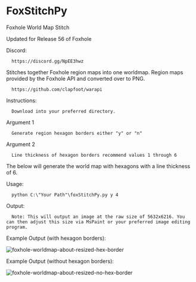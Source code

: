 # FoxStitchPy
Foxhole World Map Stitch

Updated for Release 56 of Foxhole

Discord: 

      https://discord.gg/NpEE3hwz

Stitches together Foxhole region maps into one worldmap. Region maps provided by the Foxhole API and converted over to PNG.

      https://github.com/clapfoot/warapi

Instructions:
      
      Download into your preferred directory.

Argument 1

      Generate region hexagon borders either "y" or "n"

Argument 2

      Line thickness of hexagon borders recommend values 1 through 6

The below will generate the world map with hexagons with a line thickness of 6.

Usage:

      python C:\"Your Path"\foxStitchPy.py y 4

Output:

      Note: This will output an image at the raw size of 5632x6216. You can then adjust this size via MsPaint or your preferred image editing program.

Example Output (with hexagon borders):

![foxhole-worldmap-about-resized-hex-border](https://github.com/foxholenoob/FoxStitch/assets/141661840/03b3a79e-d2c5-4588-8384-2da8b7c5b1e1)

Example Output (without hexagon borders):

![foxhole-worldmap-about-resized-no-hex-border](https://github.com/foxholenoob/FoxStitch/assets/141661840/1fafbdc1-df14-408e-9be1-1e39a29b613d)

